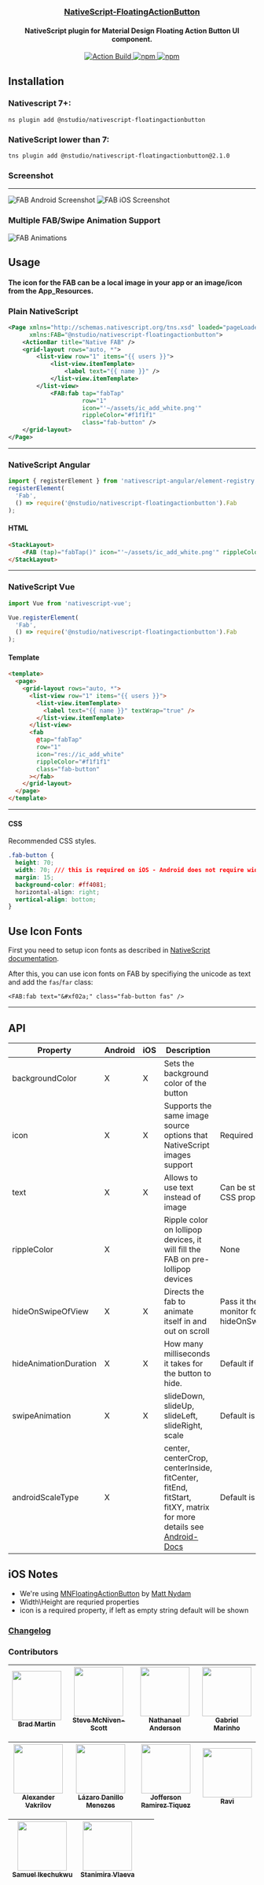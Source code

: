 <a align="center" href="https://www.npmjs.com/package/nativescript-floatingactionbutton">
    <h3 align="center">NativeScript-FloatingActionButton</h3>
</a>
<h4 align="center">NativeScript plugin for Material Design Floating Action Button UI component.</h4>

<p align="center">
    <a href="https://www.npmjs.com/package/@nstudio/nativescript-floatingactionbutton">
        <img src="https://github.com/nstudio/nativescript-floatingactionbutton/workflows/Build%20CI/badge.svg" alt="Action Build">
    </a>
    <a href="https://www.npmjs.com/package/@nstudio/nativescript-floatingactionbutton">
        <img src="https://img.shields.io/npm/v/@nstudio/nativescript-floatingactionbutton.svg" alt="npm">
    </a>
    <a href="https://www.npmjs.com/package/@nstudio/nativescript-floatingactionbutton">
        <img src="https://img.shields.io/npm/dt/@nstudio/nativescript-floatingactionbutton.svg?label=npm%20downloads" alt="npm">
    </a>
</p>

## Installation

### Nativescript 7+:

`ns plugin add @nstudio/nativescript-floatingactionbutton`

### NativeScript lower than 7:

`tns plugin add @nstudio/nativescript-floatingactionbutton@2.1.0`

### Screenshot

---

![FAB Android Screenshot](screens/android.png)
![FAB iOS Screenshot](screens/ios.png)

### Multiple FAB/Swipe Animation Support

![FAB Animations](screens/animations.gif)

## Usage

<h4>The icon for the FAB can be a local image in your app or an image/icon from the App_Resources.</h4>

### Plain NativeScript

```xml
<Page xmlns="http://schemas.nativescript.org/tns.xsd" loaded="pageLoaded"
      xmlns:FAB="@nstudio/nativescript-floatingactionbutton">
    <ActionBar title="Native FAB" />
    <grid-layout rows="auto, *">
        <list-view row="1" items="{{ users }}">
            <list-view.itemTemplate>
                <label text="{{ name }}" />
            </list-view.itemTemplate>
        </list-view>
            <FAB:fab tap="fabTap"
                     row="1"
                     icon="'~/assets/ic_add_white.png'"
                     rippleColor="#f1f1f1"
                     class="fab-button" />
    </grid-layout>
</Page>
```

---

### NativeScript Angular

```typescript
import { registerElement } from 'nativescript-angular/element-registry';
registerElement(
  'Fab',
  () => require('@nstudio/nativescript-floatingactionbutton').Fab
);
```

#### HTML

```HTML
<StackLayout>
    <FAB (tap)="fabTap()" icon="'~/assets/ic_add_white.png'" rippleColor="#f1f1f1" class="fab-button"></FAB>
</StackLayout>
```

---

### NativeScript Vue

```javascript
import Vue from 'nativescript-vue';

Vue.registerElement(
  'Fab',
  () => require('@nstudio/nativescript-floatingactionbutton').Fab
);
```

#### Template

```html
<template>
  <page>
    <grid-layout rows="auto, *">
      <list-view row="1" items="{{ users }}">
        <list-view.itemTemplate>
          <label text="{{ name }}" textWrap="true" />
        </list-view.itemTemplate>
      </list-view>
      <fab
        @tap="fabTap"
        row="1"
        icon="res://ic_add_white"
        rippleColor="#f1f1f1"
        class="fab-button"
      ></fab>
    </grid-layout>
  </page>
</template>
```

---

#### CSS

Recommended CSS styles.

```css
.fab-button {
  height: 70;
  width: 70; /// this is required on iOS - Android does not require width so you might need to adjust styles
  margin: 15;
  background-color: #ff4081;
  horizontal-align: right;
  vertical-align: bottom;
}
```

## Use Icon Fonts

First you need to setup icon fonts as described in [NativeScript documentation](https://docs.nativescript.org/ui/components/icon-fonts).

After this, you can use icon fonts on FAB by specifiying the unicode as text and add the `fas`/`far` class:

```
<FAB:fab text="&#xf02a;" class="fab-button fas" />
```

---

## API

| Property              | Android | iOS | Description                                                                                                                                                                                      | Note                                                                                                 |
| --------------------- | ------- | --- | ------------------------------------------------------------------------------------------------------------------------------------------------------------------------------------------------ | ---------------------------------------------------------------------------------------------------- |
| backgroundColor       | X       | X   | Sets the background color of the button                                                                                                                                                          |
| icon                  | X       | X   | Supports the same image source options that NativeScript images support                                                                                                                          | Required on android                                                                                  |
| text                  | X       | X   | Allows to use text instead of image                                                                                                                                                              | Can be styled with `font-*` and `color` CSS properties                                               |
| rippleColor           | X       |     | Ripple color on lollipop devices, it will fill the FAB on pre-lollipop devices                                                                                                                   | None                                                                                                 |
| hideOnSwipeOfView     | X       | X   | Directs the fab to animate itself in and out on scroll                                                                                                                                           | Pass it the name of the view to monitor for a scroll event example: hideOnSwipeOfView="userListView" |
| hideAnimationDuration | X       | X   | How many milliseconds it takes for the button to hide.                                                                                                                                           | Default if not set: 300ms                                                                            |
| swipeAnimation        | X       | X   | slideDown, slideUp, slideLeft, slideRight, scale                                                                                                                                                 | Default is slideDown                                                                                 |
| androidScaleType      | X       |     | center, centerCrop, centerInside, fitCenter, fitEnd, fitStart, fitXY, matrix<br> for more details see [Android-Docs](https://developer.android.com/reference/android/widget/ImageView.ScaleType) | Default is center                                                                                    |

## iOS Notes

- We're using [MNFloatingActionButton](http://cocoapods.org/pods/MNFloatingActionButton) by [Matt Nydam](https://github.com/mattnydam)
- Width\Height are requried properties
- icon is a required property, if left as empty string default will be shown

### [Changelog](./CHANGELOG.md)

### Contributors

<!-- ALL-CONTRIBUTORS-LIST:START - Do not remove or modify this section -->

| [<img src="https://avatars1.githubusercontent.com/u/6006148?s=100&v=4" width="100px;"/><br /><sub>Brad Martin</sub>](https://github.com/bradmartin) | [<img src="https://avatars1.githubusercontent.com/u/1542376?s=100&v=4" width="100px;"/><br /><sub>Steve McNiven-Scott</sub>](https://github.com/sitefinitysteve) | [<img src="https://avatars3.githubusercontent.com/u/850871?s=100&v=4" width="100px;"/><br /><sub>Nathanael Anderson</sub>](https://github.com/NathanaelA) | [<img src="https://avatars3.githubusercontent.com/u/1100522?s=100&v=4" width="100px;"/><br /><sub>Gabriel Marinho</sub>](https://github.com/gabrielbiga) |
| --------------------------------------------------------------------------------------------------------------------------------------------------- | ---------------------------------------------------------------------------------------------------------------------------------------------------------------- | --------------------------------------------------------------------------------------------------------------------------------------------------------- | -------------------------------------------------------------------------------------------------------------------------------------------------------- |


| [<img src="https://avatars1.githubusercontent.com/u/4092076?s=100&v=4" width="100px;"/><br /><sub>Alexander Vakrilov</sub>](https://github.com/vakrilov) | [<img src="https://avatars1.githubusercontent.com/u/8123916?s=100&v=4" width="100px;"/><br /><sub>Lázaro Danillo Menezes</sub>](https://github.com/lazaromenezes) | [<img src="https://avatars0.githubusercontent.com/u/8638243?s=100&v=4" width="100px;"/><br /><sub>Jofferson Ramirez Tiquez</sub>](https://github.com/jofftiquez) | [<img src="https://avatars3.githubusercontent.com/u/9256365?s=100&v=4" width="100px;"/><br /><sub>Ravi</sub>](https://github.com/dlucidone) |
| -------------------------------------------------------------------------------------------------------------------------------------------------------- | ----------------------------------------------------------------------------------------------------------------------------------------------------------------- | ---------------------------------------------------------------------------------------------------------------------------------------------------------------- | ------------------------------------------------------------------------------------------------------------------------------------------- |


| [<img src="https://avatars3.githubusercontent.com/u/13824510?s=100&v=4" width="100px;"/><br /><sub>Samuel Ikechukwu</sub>](https://github.com/holymp2006) | [<img src="https://avatars2.githubusercontent.com/u/7893485?s=100&v=4" width="100px;"/><br /><sub>Stanimira Vlaeva</sub>](https://github.com/sis0k0) |     |     |
| --------------------------------------------------------------------------------------------------------------------------------------------------------- | ---------------------------------------------------------------------------------------------------------------------------------------------------- | --- | --- |


<!-- ALL-CONTRIBUTORS-LIST:END -->
